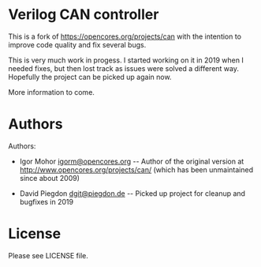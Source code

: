Verilog CAN controller
======================

This is a fork of https://opencores.org/projects/can with the intention
to improve code quality and fix several bugs.

This is very much work in progess. I started working on it in 2019 when
I needed fixes, but then lost track as issues were solved a different way.
Hopefully the project can be picked up again now.


More information to come.


Authors
=======

Authors:

 * Igor Mohor <igorm@opencores.org> --  Author of the original version
   at http://www.opencores.org/projects/can/
   (which has been unmaintained since about 2009)

 * David Piegdon <dgit@piegdon.de> -- Picked up project for cleanup and
   bugfixes in 2019


License
=======

Please see LICENSE file.

